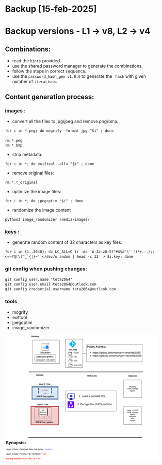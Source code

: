 # Backup [15-feb-2025]
# Backup versions - L1 -> v8, L2 -> v4

## Combinations:
- read the `hints` provided.
- use the shared password manager to generate the combinations.
- follow the steps in correct sequence.
- use the  `password_hash_gen v1.0.0` to generate the ` hash` with given number of `iterations`.

## Content generation process:

### images : 

- convert all the files to jpg/jpeg and remove png/bmp.
```
for i in *.png; do mogrify -format jpg "$i" ; done

rm *.png
rm *.bmp

```
- strip metadata:
``` 
for i in *; do exiftool -all= "$i" ; done
```
- remove original files:
```
rm *.*_original
```
- optimize the image files:
```
for i in *; do jpegoptim "$i" ; done
```
- randomize the image content
```
python3 image_randomizer /media/images/
```

### keys :
- generate random content of 32 characters as key files:
```
for i in {1..2040}; do LC_ALL=C tr -dc 'A-Za-z0-9!"#$%&'\''()*+,-./:;<=>?@[\]^_`{|}~' </dev/urandom | head -c 32  > $i.key; done
```

### git config when pushing changes:
```
git config user.name "teta2064"
git config user.email teta2064@outlook.com
git config credential.username teta2064@outlook.com
```

### tools
- mogrify
- exiftool
- jpegoptim
- image_randomizer

![alt text](https://raw.githubusercontent.com/recovery-keys/feb2025/refs/heads/main/fed-2025_flow.drawio.png)